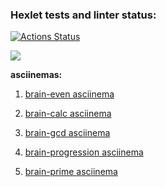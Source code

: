### Hexlet tests and linter status:
[![Actions Status](https://github.com/doomdonut666/frontend-project-44/actions/workflows/hexlet-check.yml/badge.svg)](https://github.com/doomdonut666/frontend-project-44/actions)

<a href="https://codeclimate.com/github/doomdonut666/frontend-project-44/maintainability"><img src="https://api.codeclimate.com/v1/badges/6c0f758165ee039525dc/maintainability" /></a>

**asciinemas:**
1. [brain-even asciinema](https://asciinema.org/a/oPfYmoPjd5WjW0sRvNVtu2s55)

2. [brain-calc asciinema](https://asciinema.org/a/nmKxtao6HUodQ5qYR1lMtw0Th)

3. [brain-gcd asciinema](https://asciinema.org/a/R0V9XX5Ni0WxRsW0JMcmbtt2x)

4. [brain-progression asciinema](https://asciinema.org/a/8dNttH11E9mdIo14vkCyw3yJI)

5. [brain-prime asciinema](https://asciinema.org/a/HaUrGeZZ0PpJvgKlRPVtENc6V)